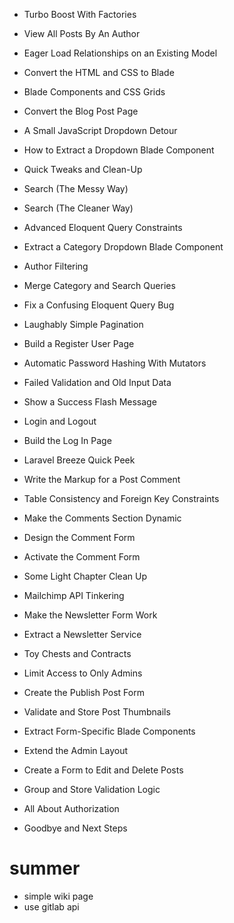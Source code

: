 - Turbo Boost With Factories
- View All Posts By An Author
- Eager Load Relationships on an Existing Model

- Convert the HTML and CSS to Blade
- Blade Components and CSS Grids
- Convert the Blog Post Page
- A Small JavaScript Dropdown Detour
- How to Extract a Dropdown Blade Component
- Quick Tweaks and Clean-Up

- Search (The Messy Way)
- Search (The Cleaner Way)

- Advanced Eloquent Query Constraints
- Extract a Category Dropdown Blade Component
- Author Filtering
- Merge Category and Search Queries
- Fix a Confusing Eloquent Query Bug

- Laughably Simple Pagination
- Build a Register User Page
- Automatic Password Hashing With Mutators
- Failed Validation and Old Input Data
- Show a Success Flash Message
- Login and Logout
- Build the Log In Page
- Laravel Breeze Quick Peek

- Write the Markup for a Post Comment
- Table Consistency and Foreign Key Constraints
- Make the Comments Section Dynamic
- Design the Comment Form
- Activate the Comment Form
- Some Light Chapter Clean Up

- Mailchimp API Tinkering
- Make the Newsletter Form Work
- Extract a Newsletter Service
- Toy Chests and Contracts

- Limit Access to Only Admins
- Create the Publish Post Form
- Validate and Store Post Thumbnails
- Extract Form-Specific Blade Components
- Extend the Admin Layout
- Create a Form to Edit and Delete Posts
- Group and Store Validation Logic
- All About Authorization

- Goodbye and Next Steps

# summer

- simple wiki page
- use gitlab api
